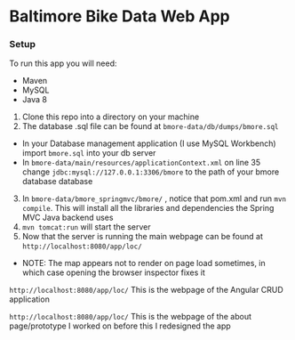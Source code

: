 # Baltimore Bike Data Web App

### Setup
To run this app you will need:
* Maven
* MySQL
* Java 8

1. Clone this repo into a directory on your machine
2. The database .sql file can be found at `bmore-data/db/dumps/bmore.sql`
  * In your Database management application (I use MySQL Workbench) import `bmore.sql` into your db server
  * In `bmore-data/main/resources/applicationContext.xml` on line 35 change `jdbc:mysql://127.0.0.1:3306/bmore` to the path of your bmore database database
3. In `bmore-data/bmore_springmvc/bmore/` , notice that pom.xml and run `mvn compile`. This will install all the libraries and dependencies the Spring MVC Java backend uses
4. `mvn tomcat:run` will start the server
5. Now that the server is running the main webpage can be found at `http://localhost:8080/app/loc/`
  * NOTE: The map appears not to render on page load sometimes, in which case opening the browser inspector fixes it

`http://localhost:8080/app/loc/`
This is the webpage of the Angular CRUD application

`http://localhost:8080/app/loc/`
This is the webpage of the about page/prototype I worked on before this I redesigned the app
